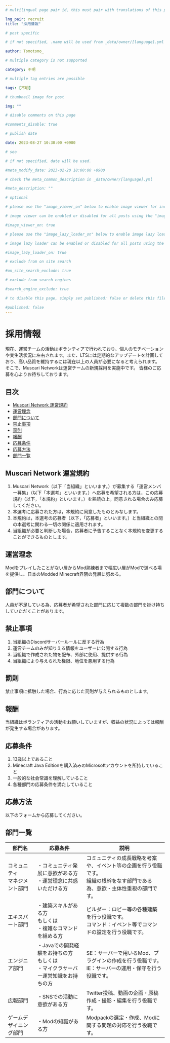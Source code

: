 ```yaml
---
# multilingual page pair id, this must pair with translations of this page. (This name must be unique)

lng_pair: recruit
title: "採用情報"

# post specific

# if not specified, .name will be used from _data/owner/[language].yml

author: Tomotomo_

# multiple category is not supported

category: 不明

# multiple tag entries are possible

tags: [不明]

# thumbnail image for post

img: ""

# disable comments on this page

#comments_disable: true

# publish date

date: 2023-08-27 10:30:00 +0900

# seo

# if not specified, date will be used.

#meta_modify_date: 2023-02-20 18:00:00 +0900

# check the meta_common_description in _data/owner/[language].yml

#meta_description: ""

# optional

# please use the "image_viewer_on" below to enable image viewer for individual pages or posts (_posts/ or [language]/_posts folders).

# image viewer can be enabled or disabled for all posts using the "image_viewer_posts: true" setting in _data/conf/main.yml.

#image_viewer_on: true

# please use the "image_lazy_loader_on" below to enable image lazy loader for individual pages or posts (_posts/ or [language]/_posts folders).

# image lazy loader can be enabled or disabled for all posts using the "image_lazy_loader_posts: true" setting in _data/conf/main.yml.

#image_lazy_loader_on: true

# exclude from on site search

#on_site_search_exclude: true

# exclude from search engines

#search_engine_exclude: true

# to disable this page, simply set published: false or delete this file

#published: false
---
```

# 採用情報
現在、運営チームの活動はボランティアで行われており、個人のモチベーションや実生活状況に左右されます。また、LTSには定期的なアップデートを計画しており、高い品質を維持するには現在以上の人員が必要になると考えられます。
そこで、Muscari Networkは運営チームの新規採用を実施中です。
皆様のご応募を心よりお待ちしております。

## 目次
 - [Muscari Network 運営規約](#recruit_agreement)
 - [運営理念](#philosophy)
 - [部門について](#department)
 - [禁止事項](#prohibitions)
 - [罰則](#penalties)
 - [報酬](#salary)
 - [応募条件](#conditions)
 - [応募方法](#how_to_applicate)
 - [部門一覧](#departments)

## Muscari Network 運営規約 <a id="recruit_agreement"></a>
1. Muscari Network（以下「当組織」といいます。）が募集する「運営メンバー募集」（以下「本選考」といいます。）へ応募を希望される方は，この応募規約（以下，「本規約」といいます。）を熟読の上，同意される場合のみ応募してください。
2.  本選考に応募された方は，本規約に同意したものとみなします。
3. 本規約は，本選考の応募者（以下，「応募者」といいます。）と当組織との間の本選考に関わる一切の関係に適用されます。
4. 当組織が必要と判断した場合，応募者に予告することなく本規約を変更することができるものとします。

## 運営理念 <a id="philosophy"></a>
Modをプレイしたことがない層からMod熟練者まで幅広い層がModで遊べる場を提供し、日本のModded Minecraft界隈の発展に努める。

## 部門について <a id="department"></a>
人員が不足している為、応募者が希望された部門に応じて複数の部門を掛け持ちしていただくことがあります。

## 禁止事項 <a id="prohibitions"></a>
1. 当組織のDiscordサーバールールに反する行為
2. 運営チームのみが知りえる情報をユーザーに公開する行為
3. 当組織で作成された物を配布、外部に使用、提供する行為
4. 当組織により与えられた権限、地位を悪用する行為

## 罰則 <a id="penalties"></a>
禁止事項に抵触した場合、行為に応じた罰則が与えられるものとします。

## 報酬 <a id="salary"></a>
当組織はボランティアの活動をお願いしていますが、収益の状況によっては報酬が発生する場合があります。

## 応募条件 <a id="conditions"></a>
1. 13歳以上であること
2. Minecraft Java Editionを購入済みのMicrosoftアカウントを所持していること
3. 一般的な社会常識を理解していること
4. 各種部門の応募条件を満たしていること

## 応募方法 <a id="how_to_applicate"></a>
以下のフォームから応募してください。
[](https://forms.gle/UYmcW6X51rgzJAkf6)

## 部門一覧 <a id="departments"></a>

| 部門名                | 応募条件                                             | 説明                                                                |
| ------------------ | ------------------------------------------------ | ----------------------------------------------------------------- |
| コミュニティ<br>マネジメント部門 | ・コミュニティ発展に意欲がある方<br>・運営理念に共感いただける方               | コミュニティの成長戦略を考案や、イベント等の企画を行う役職です。<br>組織の根幹をなす部門である為、意欲・主体性重視の部門です。 |
| エキスパート部門           | ・建築スキルがある方<br>もしくは<br>・複雑なコマンドを組める方              | ビルダー：ロビー等の各種建築を行う役職です。<br>コマンド：イベント等でコマンドの設定を行う役職です。              |
| エンジニア部門            | ・Javaでの開発経験をお持ちの方<br>もしくは<br>・マイクラサーバー運営知識をお持ちの方 | SE：サーバーで用いるMod、プラグインの作成を行う役職です。<br>IE：サーバーの運用・保守を行う役職です。          |
| 広報部門               | ・SNSでの活動に意欲がある方                                  | Twitter投稿、動画の企画・原稿作成・撮影・編集を行う役職です。                                |
| ゲームデザイニング部門        | ・Modの知識がある方                                      | Modpackの選定・作成、Modに関する問題の対応を行う役職です。                                |
